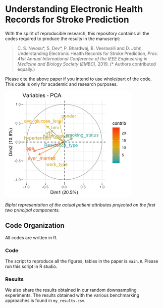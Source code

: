 # Understanding Electronic Health Records for Stroke Prediction

With the spirit of reproducible research, this repository contains all the codes required to produce the results in the manuscript: 

> C. S. Nwosu\*, S. Dev\*, P. Bhardwaj, B. Veeravalli and D. John, Understanding Electronic Health Records for Stroke Prediction, *Proc. 41st Annual International Conference of the IEEE Engineering in Medicine and Biology Society (EMBC)*, 2019. (\* Authors contributed equally.)

Please cite the above paper if you intend to use whole/part of the code. This code is only for academic and research purposes.

![biplot representation](./results/biplot.png)

*Biplot representation of the actual patient attributes projected on the first two principal components.*

## Code Organization
All codes are written in R. 

### Code 
The script to reproduce all the figures, tables in the paper is `main.R`. Please run this script in R studio.

### Results 
We also share the results obtained in our random downsampling experiments. The results obtained with the various benchmarking approaches is found in `my_results.csv`.
